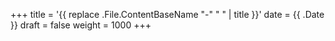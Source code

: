 +++
title = '{{ replace .File.ContentBaseName "-" " " | title }}'
date = {{ .Date }}
draft = false
weight = 1000
+++

